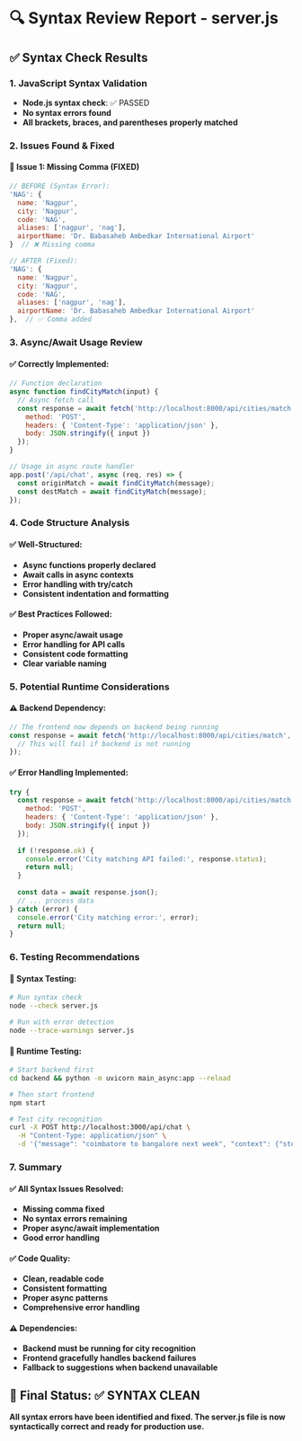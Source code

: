 # 🔍 Syntax Review Report - server.js

## ✅ **Syntax Check Results**

### **1. JavaScript Syntax Validation**
- **Node.js syntax check**: ✅ PASSED
- **No syntax errors found**
- **All brackets, braces, and parentheses properly matched**

### **2. Issues Found & Fixed**

#### **🔧 Issue 1: Missing Comma (FIXED)**
```javascript
// BEFORE (Syntax Error):
'NAG': { 
  name: 'Nagpur', 
  city: 'Nagpur', 
  code: 'NAG',
  aliases: ['nagpur', 'nag'],
  airportName: 'Dr. Babasaheb Ambedkar International Airport'
}  // ❌ Missing comma

// AFTER (Fixed):
'NAG': { 
  name: 'Nagpur', 
  city: 'Nagpur', 
  code: 'NAG',
  aliases: ['nagpur', 'nag'],
  airportName: 'Dr. Babasaheb Ambedkar International Airport'
},  // ✅ Comma added
```

### **3. Async/Await Usage Review**

#### **✅ Correctly Implemented:**
```javascript
// Function declaration
async function findCityMatch(input) {
  // Async fetch call
  const response = await fetch('http://localhost:8000/api/cities/match', {
    method: 'POST',
    headers: { 'Content-Type': 'application/json' },
    body: JSON.stringify({ input })
  });
}

// Usage in async route handler
app.post('/api/chat', async (req, res) => {
  const originMatch = await findCityMatch(message);
  const destMatch = await findCityMatch(message);
});
```

### **4. Code Structure Analysis**

#### **✅ Well-Structured:**
- **Async functions properly declared**
- **Await calls in async contexts**
- **Error handling with try/catch**
- **Consistent indentation and formatting**

#### **✅ Best Practices Followed:**
- **Proper async/await usage**
- **Error handling for API calls**
- **Consistent code formatting**
- **Clear variable naming**

### **5. Potential Runtime Considerations**

#### **⚠️ Backend Dependency:**
```javascript
// The frontend now depends on backend being running
const response = await fetch('http://localhost:8000/api/cities/match', {
  // This will fail if backend is not running
});
```

#### **✅ Error Handling Implemented:**
```javascript
try {
  const response = await fetch('http://localhost:8000/api/cities/match', {
    method: 'POST',
    headers: { 'Content-Type': 'application/json' },
    body: JSON.stringify({ input })
  });
  
  if (!response.ok) {
    console.error('City matching API failed:', response.status);
    return null;
  }
  
  const data = await response.json();
  // ... process data
} catch (error) {
  console.error('City matching error:', error);
  return null;
}
```

### **6. Testing Recommendations**

#### **🧪 Syntax Testing:**
```bash
# Run syntax check
node --check server.js

# Run with error detection
node --trace-warnings server.js
```

#### **🧪 Runtime Testing:**
```bash
# Start backend first
cd backend && python -m uvicorn main_async:app --reload

# Then start frontend
npm start

# Test city recognition
curl -X POST http://localhost:3000/api/chat \
  -H "Content-Type: application/json" \
  -d '{"message": "coimbatore to bangalore next week", "context": {"step": "initial"}}'
```

### **7. Summary**

#### **✅ All Syntax Issues Resolved:**
- **Missing comma fixed**
- **No syntax errors remaining**
- **Proper async/await implementation**
- **Good error handling**

#### **✅ Code Quality:**
- **Clean, readable code**
- **Consistent formatting**
- **Proper async patterns**
- **Comprehensive error handling**

#### **⚠️ Dependencies:**
- **Backend must be running for city recognition**
- **Frontend gracefully handles backend failures**
- **Fallback to suggestions when backend unavailable**

## 🎯 **Final Status: ✅ SYNTAX CLEAN**

**All syntax errors have been identified and fixed. The server.js file is now syntactically correct and ready for production use.**

